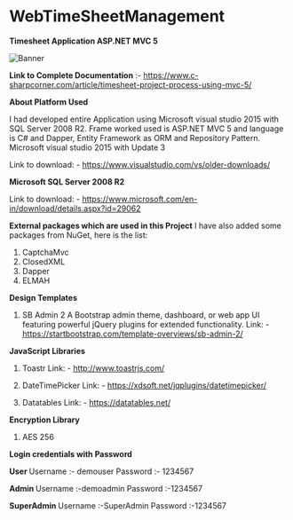 # WebTimeSheetManagement

<b>Timesheet Application ASP.NET MVC 5</b>

<img src="https://github.com/saineshwar/WebTimeSheetManagement/blob/master/Timesheetimg.png?raw=true" alt="Banner" title="Banner" style="max-width:100%;">

<b>Link to Complete Documentation</b> :- https://www.c-sharpcorner.com/article/timesheet-project-process-using-mvc-5/

<b>About Platform Used </b>

I had developed entire Application using Microsoft visual studio 2015 with SQL Server 2008 R2.
Frame worked used is ASP.NET MVC 5 and language is C# and Dapper, Entity Framework as ORM and Repository Pattern.
Microsoft visual studio 2015 with Update 3

Link to download: - https://www.visualstudio.com/vs/older-downloads/ 

<b>Microsoft SQL Server 2008 R2</b>

Link to download: - https://www.microsoft.com/en-in/download/details.aspx?id=29062 


<b>External packages which are used in this Project</b>
I have also added some packages from NuGet, here is the list:
1.	CaptchaMvc
2.	ClosedXML
3.	Dapper
4.	ELMAH

<b>Design Templates</b>
1.	SB Admin 2
A Bootstrap admin theme, dashboard, or web app UI featuring powerful jQuery plugins for extended functionality.
Link: - https://startbootstrap.com/template-overviews/sb-admin-2/  

<b>JavaScript Libraries</b>
1.	Toastr 
      Link: - http://www.toastrjs.com/ 
      
2.	DateTimePicker
Link: - https://xdsoft.net/jqplugins/datetimepicker/

3.	Datatables 
Link: - https://datatables.net/ 

<b>Encryption Library</b>
1.	AES 256

<b> Login credentials with Password </b>

<b> User </b>
Username :- demouser 
Password :- 1234567

<b> Admin </b>
Username :-demoadmin 
Password :-1234567

<b> SuperAdmin </b>
Username :-SuperAdmin
Password :-1234567




